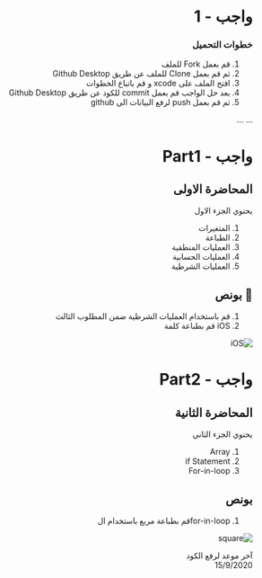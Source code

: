 <div dir="rtl">

# واجب  - 1

### خطوات التحميل 

1. قم  بعمل Fork للملف 
2. ثم قم بعمل Clone للملف عن طريق Github Desktop
3. افتح الملف على xcode و قم باتباع الخطوات
4. بعد حل الواجب قم بعمل  commit للكود عن طريق Github Desktop
5. ثم قم بعمل push لرفع البيانات الى github

...
...
# واجب  - Part1 
## المحاضرة الاولى
 يحتوي الجزء الاول 
1. المتغيرات
2. الطباعة
3. العمليات المنطقية
4. العمليات الحسابية
5. العمليات الشرطية
## 🌟 بونص
1. قم باستخدام العمليات الشرطية ضمن المطلوب الثالث
2. iOS قم بطباعة كلمة 

![iOS](https://github.com/kuwaitcodes/ios-hw-1/blob/master/ios.png)

# واجب  - Part2
## المحاضرة الثانية
يحتوي الجزء الثاني 
1. Array
2. if Statement 
3. For-in-loop

## بونص
1. for-in-loopقم بطباعة مربع باستخدام ال 

![square](https://github.com/kuwaitcodes/ios-hw-1/blob/master/square.png)

آخر موعد لرفع الكود\
15/9/2020

</div>
